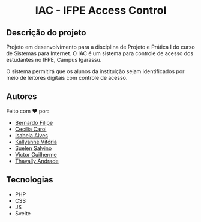 <h1 align="center">IAC - IFPE Access Control</h1>

## Descrição do projeto
Projeto em desenvolvimento para a disciplina de Projeto e Prática I do curso de Sistemas para Internet. O IAC é um sistema para controle de acesso dos estudantes no IFPE, Campus Igarassu.

O sistema permitirá que os alunos da instituição sejam identificados por meio de leitores digitais com controle de acesso.

## Autores
Feito com :heart: por:

* [Bernardo Filipe](https://github.com/BernardoFOFG)
* [Cecília Carol](https://github.com/CeciliaCarol)
* [Isabela Alves](https://github.com/belinha18)
* [Kallyanne Vitória](https://github.com/KallyVSS) 
* [Suelen Salvino](https://github.com/suelensalvino)
* [Victor Guilherme](https://github.com/Vict0r-Gu1lherme)
* [Thayally Andrade](https://github.com/ThayallyAn)

## Tecnologias
* PHP
* CSS
* JS
* Svelte

